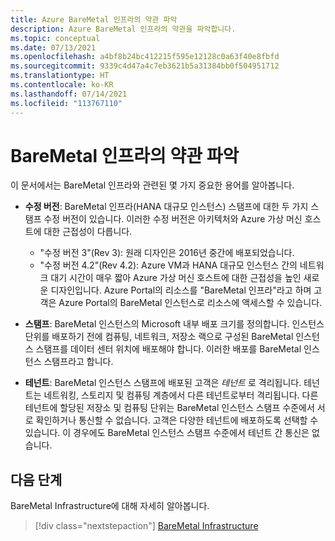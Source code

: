 ```yaml
---
title: Azure BareMetal 인프라의 약관 파악
description: Azure BareMetal 인프라의 약관을 파악합니다.
ms.topic: conceptual
ms.date: 07/13/2021
ms.openlocfilehash: a4bf8b24bc412215f595e12128c0a63f40e8fbfd
ms.sourcegitcommit: 9339c4d47a4c7eb3621b5a31384bb0f504951712
ms.translationtype: HT
ms.contentlocale: ko-KR
ms.lasthandoff: 07/14/2021
ms.locfileid: "113767110"
---
```

# <a name="know-the-terms-for-baremetal-infrastructure"></a>BareMetal 인프라의 약관 파악

이 문서에서는 BareMetal 인프라와 관련된 몇 가지 중요한 용어를 알아봅니다.

- **수정 버전**: BareMetal 인프라(HANA 대규모 인스턴스) 스탬프에 대한 두 가지 스탬프 수정 버전이 있습니다. 이러한 수정 버전은 아키텍처와 Azure 가상 머신 호스트에 대한 근접성이 다릅니다.
    - "수정 버전 3"(Rev 3): 원래 디자인은 2016년 중간에 배포되었습니다.
    - "수정 버전 4.2"(Rev 4.2): Azure VM과 HANA 대규모 인스턴스 간의 네트워크 대기 시간이 매우 짧아 Azure 가상 머신 호스트에 대한 근접성을 높인 새로운 디자인입니다. Azure Portal의 리소스를 "BareMetal 인프라"라고 하며 고객은 Azure Portal의 BareMetal 인스턴스로 리소스에 액세스할 수 있습니다.

- **스탬프**: BareMetal 인스턴스의 Microsoft 내부 배포 크기를 정의합니다. 인스턴스 단위를 배포하기 전에 컴퓨팅, 네트워크, 저장소 랙으로 구성된 BareMetal 인스턴스 스탬프를 데이터 센터 위치에 배포해야 합니다. 이러한 배포를 BareMetal 인스턴스 스탬프라고 합니다.

- **테넌트**: BareMetal 인스턴스 스탬프에 배포된 고객은 *테넌트* 로 격리됩니다. 테넌트는 네트워킹, 스토리지 및 컴퓨팅 계층에서 다른 테넌트로부터 격리됩니다. 다른 테넌트에 할당된 저장소 및 컴퓨팅 단위는 BareMetal 인스턴스 스탬프 수준에서 서로 확인하거나 통신할 수 없습니다. 고객은 다양한 테넌트에 배포하도록 선택할 수 있습니다. 이 경우에도 BareMetal 인스턴스 스탬프 수준에서 테넌트 간 통신은 없습니다.

## <a name="next-steps"></a>다음 단계

BareMetal Infrastructure에 대해 자세히 알아봅니다.

> [!div class="nextstepaction"]
> [BareMetal Infrastructure](concepts-baremetal-infrastructure-overview.md)
